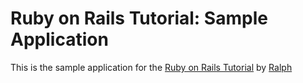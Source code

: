 # Ruby on Rails Tutorial: Sample Application

This is the sample application for the [Ruby on Rails Tutorial](http://test) by [Ralph](http://ralph)
